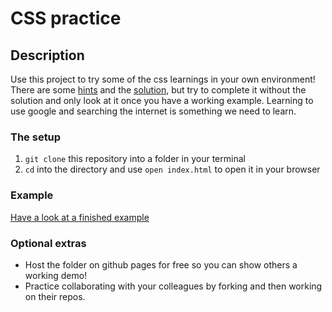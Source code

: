 # CSS practice

## Description

Use this project to try some of the css learnings in your own environment! There are some [hints](/hints) and the [solution](/solution), but try to complete it without the solution and only look at it once you have a working example. Learning to use google and searching the internet is something we need to learn.

### The setup

1. `git clone` this repository into a folder in your terminal
2. `cd` into the directory and use `open index.html` to open it in your browser

### Example

[Have a look at a finished example](https://jwd-css-practice.netlify.app/)

### Optional extras

- Host the folder on github pages for free so you can show others a working demo!
- Practice collaborating with your colleagues by forking and then working on their repos. 
